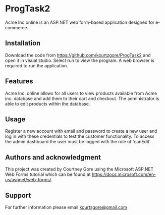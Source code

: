 # ProgTask2

Acme Inc online is an ASP.NET web form-based application designed for e-commerce.  

## Installation

Download the code from https://github.com/kourtzgore/ProgTask2 and open it in visual studio. Select run to view the program. A web browser is required to run the application. 

## Features 

Acme Inc. online allows for all users to view products available from Acme inc. database and add them to their cart and checkout. The administrator is able to edit products within the database.

## Usage

Register a new account with email and password to create a new user and log in with these credentials to test the customer functionality. To access the admin dashboard the user must be logged with the role of 'canEdit'.

## Authors and acknowledgment

This project was created by Courtney Gore using the Microsoft ASP.NET Web Forms tutorial which can be found at https://docs.microsoft.com/en-us/aspnet/web-forms/.

## Support

For further information please email kourtzgore@gmail.com
